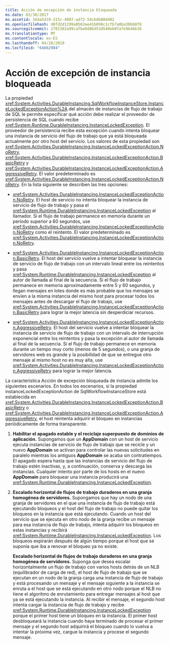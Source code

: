 ```yaml
---
title: Acción de excepción de instancia bloqueada
ms.date: 03/30/2017
ms.assetid: 164a5419-315c-4987-ad72-54cbdb88d402
ms.openlocfilehash: d8fd2d1299a8563ae41b098c1cfb7a0ba30bb8f8
ms.sourcegitcommit: 2701302a99cafbe0d86d53d540eb0fa7e9b46b36
ms.translationtype: MT
ms.contentlocale: es-ES
ms.lasthandoff: 04/28/2019
ms.locfileid: "64662984"
---
```

# <a name="instance-locked-exception-action"></a>Acción de excepción de instancia bloqueada
La propiedad <xref:System.Activities.DurableInstancing.SqlWorkflowInstanceStore.InstanceLockedExceptionAction%2A> del almacén de instancias de flujo de trabajo de SQL le permite especificar qué acción debe realizar el proveedor de persistencia de SQL cuando recibe <xref:System.Runtime.DurableInstancing.InstanceLockedException>. El proveedor de persistencia recibe esta excepción cuando intenta bloquear una instancia de servicio del flujo de trabajo que ya está bloqueada actualmente por otro host del servicio. Los valores de esta propiedad son <xref:System.Activities.DurableInstancing.InstanceLockedExceptionAction.NoRetry>, <xref:System.Activities.DurableInstancing.InstanceLockedExceptionAction.BasicRetry> y <xref:System.Activities.DurableInstancing.InstanceLockedExceptionAction.AggressiveRetry>. El valor predeterminado es <xref:System.Activities.DurableInstancing.InstanceLockedExceptionAction.NoRetry>. En la lista siguiente se describen las tres opciones:  
  
- <xref:System.Activities.DurableInstancing.InstanceLockedExceptionAction.NoRetry>. El host de servicio no intenta bloquear la instancia de servicio de flujo de trabajo y pasa el <xref:System.Runtime.DurableInstancing.InstanceLockedException> al llamador.  Si el flujo de trabajo permanece en memoria durante un período superior a 60 segundos, use <xref:System.Activities.DurableInstancing.InstanceLockedExceptionAction.NoRetry> como el reintento. El valor predeterminado es <xref:System.Activities.DurableInstancing.InstanceLockedExceptionAction.NoRetry>.  
  
- <xref:System.Activities.DurableInstancing.InstanceLockedExceptionAction.BasicRetry>. El host del servicio vuelve a intentar bloquear la instancia de servicio de flujo de trabajo con un intervalo lineal entre los reintentos y pasa <xref:System.Runtime.DurableInstancing.InstanceLockedException> al autor de llamada al final de la secuencia. Si el flujo de trabajo permanece en memoria aproximadamente entre 5 y 60 segundos, y llegan mensajes en lotes donde es más probable que los mensajes se envíen a la misma instancia del mismo host para procesar todos los mensajes antes de descargar el flujo de trabajo, use <xref:System.Activities.DurableInstancing.InstanceLockedExceptionAction.BasicRetry> para lograr la mejor latencia sin desperdiciar recursos.  
  
- <xref:System.Activities.DurableInstancing.InstanceLockedExceptionAction.AggressiveRetry>. El host del servicio vuelve a intentar bloquear la instancia de servicio de flujo de trabajo con un intervalo de interrupción exponencial entre los reintentos y pasa la excepción al autor de llamada al final de la secuencia. Si el flujo de trabajo permanece en memoria durante un tiempo muy corto (menos de 5 segundos), o una granja de servidores web es grande y la posibilidad de que se entregue otro mensaje al mismo host no es muy alta, use <xref:System.Activities.DurableInstancing.InstanceLockedExceptionAction.AggressiveRetry> para lograr la mejor latencia.  
  
 La característica Acción de excepción bloqueada de instancia admite los siguientes escenarios. En todos los escenarios, si la propiedad instanceLockedExceptionAction de SqlWorkflowInstanceStore está establecida en <xref:System.Activities.DurableInstancing.InstanceLockedExceptionAction.BasicRetry> o <xref:System.Activities.DurableInstancing.InstanceLockedExceptionAction.AggressiveRetry>, el host reintenta adquirir el bloqueo en instancias periódicamente de forma transparente.  
  
1. **Habilitar el apagado estable y el reciclaje superpuesto de dominios de aplicación.** Supongamos que un **AppDomain** con un host de servicio ejecuta instancias de servicio de flujo de trabajo que se recicle y un nuevo **AppDomain** se activan para controlar las nuevas solicitudes en paralelo mientras los antiguos  **AppDomain** se acaba sin contratiempos. El apagado espera hasta que las instancias de servicio del flujo de trabajo estén inactivas, y, a continuación, conserva y descarga las instancias. Cualquier intento por parte de los hosts en el nuevo **AppDomain** para bloquear una instancia producirá una <xref:System.Runtime.DurableInstancing.InstanceLockedException>.  
  
2. **Escalado horizontal de flujos de trabajo duraderos en una granja homogénea de servidores.** Supongamos que hay un nodo de una granja de servidores en el que una instancia de flujo de trabajo está ejecutando bloqueos y el host del flujo de trabajo no puede quitar los bloqueos en la instancia que está ejecutando. Cuando un host del servicio que se ejecuta en otro nodo de la granja recibe un mensaje para esa instancia de flujo de trabajo, intenta adquirir los bloqueos en estas instancias y recibirá <xref:System.Runtime.DurableInstancing.InstanceLockedException>. Los bloqueos expirarán después de algún tiempo porque el host que se suponía que iba a renovar el bloqueo ya no existe.  
  
     **Escalado horizontal de flujos de trabajo duraderos en una granja homogénea de servidores.**  Suponga que desea escalar horizontalmente un flujo de trabajo con varios hosts detrás de un NLB (equilibrador de carga de red), el host de flujo de trabajo que se ejecutan en un nodo de la granja carga una instancia de flujo de trabajo y está procesando un mensaje y el mensaje siguiente a la instancia se enruta a el host que se está ejecutando en otro nodo porque el NLB no tiene el algoritmo de enrutamiento para entregar mensajes al host que ya se está ejecutando la instancia. Al recibir el mensaje, el segundo host intenta cargar la instancia de flujo de trabajo y recibe <xref:System.Runtime.DurableInstancing.InstanceLockedException> porque el primer host tiene un bloqueo en la instancia. El primer host desbloqueará la instancia cuando haya terminado de procesar el primer mensaje y el segundo host adquirirá el bloqueo cuando lo vuelva a intentar la próxima vez, cargue la instancia y procese el segundo mensaje.
